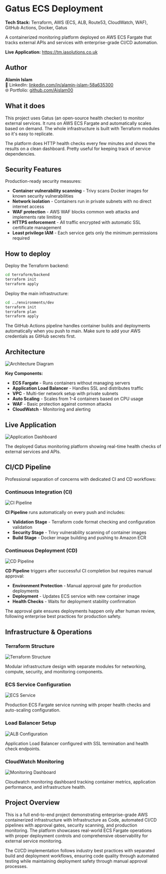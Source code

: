 # Gatus ECS Deployment

**Tech Stack:** Terraform, AWS (ECS, ALB, Route53, CloudWatch, WAF), GitHub Actions, Docker, Gatus

A containerized monitoring platform deployed on AWS ECS Fargate that tracks external APIs and services with enterprise-grade CI/CD automation.

**Live Application:** https://tm.iasolutions.co.uk

## Author

**Alamin Islam**  
💼 LinkedIn: [linkedin.com/in/alamin-islam-58a635300](https://www.linkedin.com/in/alamin-islam-58a635300)  
🌐 Portfolio: [github.com/Aislam00](https://github.com/Aislam00)

## What it does

This project uses Gatus (an open-source health checker) to monitor external services. It runs on AWS ECS Fargate and automatically scales based on demand. The whole infrastructure is built with Terraform modules so it's easy to replicate.

The platform does HTTP health checks every few minutes and shows the results on a clean dashboard. Pretty useful for keeping track of service dependencies.

## Security Features

Production-ready security measures:
- **Container vulnerability scanning** - Trivy scans Docker images for known security vulnerabilities
- **Network isolation** - Containers run in private subnets with no direct internet access
- **WAF protection** - AWS WAF blocks common web attacks and implements rate limiting
- **HTTPS enforcement** - All traffic encrypted with automatic SSL certificate management
- **Least privilege IAM** - Each service gets only the minimum permissions required

## How to deploy

Deploy the Terraform backend:
```bash
cd terraform/backend
terraform init
terraform apply
```

Deploy the main infrastructure:
```bash
cd ../environments/dev
terraform init
terraform plan
terraform apply
```

The GitHub Actions pipeline handles container builds and deployments automatically when you push to main. Make sure to add your AWS credentials as GitHub secrets first.

## Architecture

![Architecture Diagram](screenshots/arc-diagram%2000.04.39.png)

**Key Components:**
- **ECS Fargate** - Runs containers without managing servers
- **Application Load Balancer** - Handles SSL and distributes traffic  
- **VPC** - Multi-tier network setup with private subnets
- **Auto Scaling** - Scales from 1-4 containers based on CPU usage
- **WAF** - Basic protection against common attacks
- **CloudWatch** - Monitoring and alerting

## Live Application

![Application Dashboard](screenshots/app-dashboard.png)

The deployed Gatus monitoring platform showing real-time health checks of external services and APIs.

## CI/CD Pipeline

Professional separation of concerns with dedicated CI and CD workflows:

### Continuous Integration (CI)
![CI Pipeline](screenshots/Ci-gatecs.png)

**CI Pipeline** runs automatically on every push and includes:
- **Validation Stage** - Terraform code format checking and configuration validation
- **Security Stage** - Trivy vulnerability scanning of container images
- **Build Stage** - Docker image building and pushing to Amazon ECR

### Continuous Deployment (CD)
![CD Pipeline](screenshots/cd-gatecs.png)

**CD Pipeline** triggers after successful CI completion but requires manual approval:
- **Environment Protection** - Manual approval gate for production deployments
- **Deployment** - Updates ECS service with new container image
- **Health Checks** - Waits for deployment stability confirmation

The approval gate ensures deployments happen only after human review, following enterprise best practices for production safety.

## Infrastructure & Operations

### Terraform Structure
![Terraform Structure](screenshots/terraform-modules.png)

Modular infrastructure design with separate modules for networking, compute, security, and monitoring components.

### ECS Service Configuration
![ECS Service](screenshots/ecs-service.png)

Production ECS Fargate service running with proper health checks and auto-scaling configuration.

### Load Balancer Setup
![ALB Configuration](screenshots/alb-listeners.png)

Application Load Balancer configured with SSL termination and health check endpoints.

### CloudWatch Monitoring
![Monitoring Dashboard](screenshots/cloudwatch-dashboard.png)

Cloudwatch monitoring dashboard tracking container metrics, application performance, and infrastructure health.

## Project Overview

This is a full end-to-end project demonstrating enterprise-grade AWS containerized infrastructure with Infrastructure as Code, automated CI/CD pipelines with approval gates, security scanning, and production monitoring. The platform showcases real-world ECS Fargate operations with proper deployment controls and comprehensive observability for external service monitoring.

The CI/CD implementation follows industry best practices with separated build and deployment workflows, ensuring code quality through automated testing while maintaining deployment safety through manual approval processes.